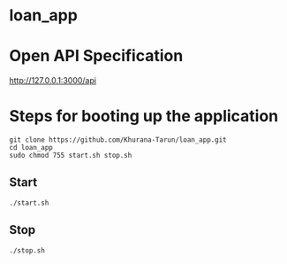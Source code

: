 # loan_app

# Open API Specification
http://127.0.0.1:3000/api

# Steps for booting up the application

```
git clone https://github.com/Khurana-Tarun/loan_app.git
cd loan_app
sudo chmod 755 start.sh stop.sh
```

## Start
```
./start.sh
```
## Stop
```
./stop.sh
```

